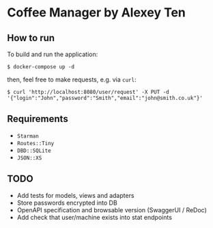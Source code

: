 # Coffee Manager by Alexey Ten

## How to run

To build and run the application:

	$ docker-compose up -d
	
then, feel free to make requests, e.g. via `curl`:

	$ curl 'http://localhost:8080/user/request' -X PUT -d '{"login":"John","password":"Smith","email":"john@smith.co.uk"}'  

## Requirements

* `Starman`
* `Routes::Tiny`
* `DBD::SQLite`
* `JSON::XS`

## TODO

* Add tests for models, views and adapters
* Store passwords encrypted into DB
* OpenAPI specification and browsable version (SwaggerUI / ReDoc)
* Add check that user/machine exists into stat endpoints
